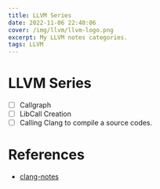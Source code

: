 ```yaml
---
title: LLVM Series
date: 2022-11-06 22:40:06
cover: /img/llvm/llvm-logo.png
excerpt: My LLVM notes categories.
tags: LLVM
---
```


# LLVM Series

- [ ] Callgraph
- [ ] LibCall Creation
- [ ] Calling Clang to compile a source codes.

# References
* [clang-notes](https://github.com/peter-can-write/clang-notes)